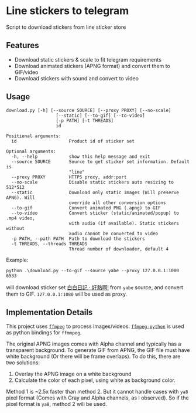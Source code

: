 # Line stickers to telegram

Script to download stickers from line sticker store

## Features
- Download static stickers & scale to fit telegram requirements
- Download animated stickers (APNG format) and convert them to GIF/video
- Download stickers with sound and convert to video


## Usage
```
download.py [-h] [--source SOURCE] [--proxy PROXY] [--no-scale]
                   [--static] [--to-gif] [--to-video] 
                   [-p PATH] [-t THREADS]
                   id
```
```
Positional arguments:
  id                    Product id of sticker set

Optional arguments:
  -h, --help            show this help message and exit
  --source SOURCE       Source to get sticker set information. Default is
                        "line"
  --proxy PROXY         HTTPS proxy, addr:port
  --no-scale            Disable static stickers auto resizing to 512*512
  --static              Download only static images (Will preserve APNG). Will
                        override all other conversion options
  --to-gif              Convert animated PNG (.apng) to GIF
  --to-video            Convert sticker (static/animated/popup) to .mp4 video,
                        with audio (if available). Static stickers without
                        audio cannot be converted to video
  -p PATH, --path PATH  Path to download the stickers
  -t THREADS, --threads THREADS
                        Thread number of downloader, default 4
```
Example:

```
python .\download.py --to-gif --source yabe --proxy 127.0.0.1:1080 6533
```
will download sticker set [白白日記 · 好熱啊!](https://yabeline.tw/Stickers_Data.php?Number=6533) from `yabe` source, and convert them to GIF. `127.0.0.1:1080` will be used as proxy.

## Implementation Details

This project uses [`ffmpeg`](https://www.ffmpeg.org/) to process images/videos. [`ffmpeg-python`](https://github.com/kkroening/ffmpeg-python) is used as python bindings for `ffmmpeg`.    

The original APNG images comes with Alpha channel and typically has a transparent background. To generate GIF from APNG, the GIF file must have white background (Or there will be frame overlaps). To do this, there are two solutions:

1. Overlay the APNG image on a white background
2. Calculate the color of each pixel, using white as background color.

Method 1 is ~2.5x faster than method 2. But it cannot handle cases with `ya8` pixel format (Comes with Gray and Alpha channels, as I observed). So if the pixel format is `ya8`, method 2 will be used.

